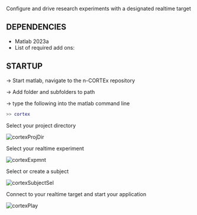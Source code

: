 Configure and drive research experiments with a designated realtime target

## DEPENDENCIES
* Matlab 2023a
* List of required add ons:

## STARTUP
-> Start matlab, navigate to the n-CORTEx repository

-> Add folder and subfolders to path

-> type the following into the matlab command line

```matlab
>> cortex
```

Select your project directory

![cortexProjDir](https://github.com/Neural-Control-Engineering/n-CORTEx/assets/108840201/ae41d24b-7853-4dee-a530-5264dee60e38)

Select your realtime experiment

![cortexExpmnt](https://github.com/Neural-Control-Engineering/n-CORTEx/assets/108840201/a90a13ef-e759-4ff7-98b2-90d0de67af38)

Select or create a subject

![cortexSubjectSel](https://github.com/Neural-Control-Engineering/n-CORTEx/assets/108840201/c56c0b45-9f04-4a3d-bec6-861439159145)

Connect to your realtime target and start your application

![cortexPlay](https://github.com/Neural-Control-Engineering/n-CORTEx/assets/108840201/7e671f4a-b38e-4e6b-9c88-6ab1943f8d58)


